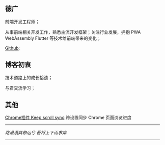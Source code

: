 ## 德广

前端开发工程师；

从事前端相关开发工作，熟悉主流开发框架；关注行业发展，拥抱 PWA WebAssembly Flutter 等技术给前端带来的变化；

[Github](https://github.com/Deguang);

## 博客初衷

技术道路上的成长拾遗；

与君交流学习；

## 其他

[Chrome插件 Keep scroll sync](https://chrome.google.com/webstore/detail/keep-scroll-sync/lblfgppmhibloglgndekfdhmbfbdlndl):跨设置同步 Chrome 页面浏览进度


-----
_路漫漫其修远兮 吾将上下而求索_

-----